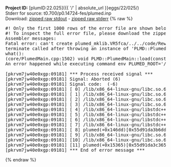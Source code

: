 **Project ID:** [plumID:22.025]({{ '/' | absolute_url }}eggs/22/025/)  
Stderr for source:  t0.700/p0.14724-fes/plumed.inp   
Download: [zipped raw stdout](plumed.inp.plumed.stdout.txt.zip) - [zipped raw stderr](plumed.inp.plumed.stderr.txt.zip) 
{% raw %}
<pre>
#! Only the first 1000 rows of the error file are shown below
#! To inspect the full error file, please download the zipped raw stderr file above
Assembler messages:
Fatal error: can't create plumed_mklib.VR5fca/../../code/ReweightGeomFES.o: No such file or directory
terminate called after throwing an instance of 'PLMD::Plumed::ExceptionError'
what():
(core/PlumedMain.cpp:1502) void PLMD::PlumedMain::load(const std::string&)
An error happened while executing command env PLUMED_ROOT='/home/runner/opt/lib/plumed' PLUMED_VERSION='2.10.0' PLUMED_HTMLDIR='/home/runner/opt/share/doc/plumed' PLUMED_INCLUDEDIR='/home/runner/opt/include' PLUMED_PROGRAM_NAME='plumed' PLUMED_IS_INSTALLED='yes' "/home/runner/opt/lib/plumed"/scripts/mklib.sh -n -o ./../../code/ReweightGeomFES.2.10.0.so ../../code/ReweightGeomFES.cpp

[pkrvm7jw40e0xgp:09181] *** Process received signal ***
[pkrvm7jw40e0xgp:09181] Signal: Aborted (6)
[pkrvm7jw40e0xgp:09181] Signal code:  (-6)
[pkrvm7jw40e0xgp:09181] [ 0] /lib/x86_64-linux-gnu/libc.so.6(+0x45330)[0x7f2f09245330]
[pkrvm7jw40e0xgp:09181] [ 1] /lib/x86_64-linux-gnu/libc.so.6(pthread_kill+0x11c)[0x7f2f0929eb2c]
[pkrvm7jw40e0xgp:09181] [ 2] /lib/x86_64-linux-gnu/libc.so.6(gsignal+0x1e)[0x7f2f0924527e]
[pkrvm7jw40e0xgp:09181] [ 3] /lib/x86_64-linux-gnu/libc.so.6(abort+0xdf)[0x7f2f092288ff]
[pkrvm7jw40e0xgp:09181] [ 4] /lib/x86_64-linux-gnu/libstdc++.so.6(+0xa5ff5)[0x7f2f096a5ff5]
[pkrvm7jw40e0xgp:09181] [ 5] /lib/x86_64-linux-gnu/libstdc++.so.6(+0xbb0da)[0x7f2f096bb0da]
[pkrvm7jw40e0xgp:09181] [ 6] /lib/x86_64-linux-gnu/libstdc++.so.6(_ZSt10unexpectedv+0x0)[0x7f2f096a5a55]
[pkrvm7jw40e0xgp:09181] [ 7] /lib/x86_64-linux-gnu/libstdc++.so.6(+0xa5a6f)[0x7f2f096a5a6f]
[pkrvm7jw40e0xgp:09181] [ 8] plumed(+0x146dd)[0x55d91da3b6dd]
[pkrvm7jw40e0xgp:09181] [ 9] /lib/x86_64-linux-gnu/libc.so.6(+0x2a1ca)[0x7f2f0922a1ca]
[pkrvm7jw40e0xgp:09181] [10] /lib/x86_64-linux-gnu/libc.so.6(__libc_start_main+0x8b)[0x7f2f0922a28b]
[pkrvm7jw40e0xgp:09181] [11] plumed(+0x15365)[0x55d91da3c365]
[pkrvm7jw40e0xgp:09181] *** End of error message ***
</pre>
{% endraw %}
